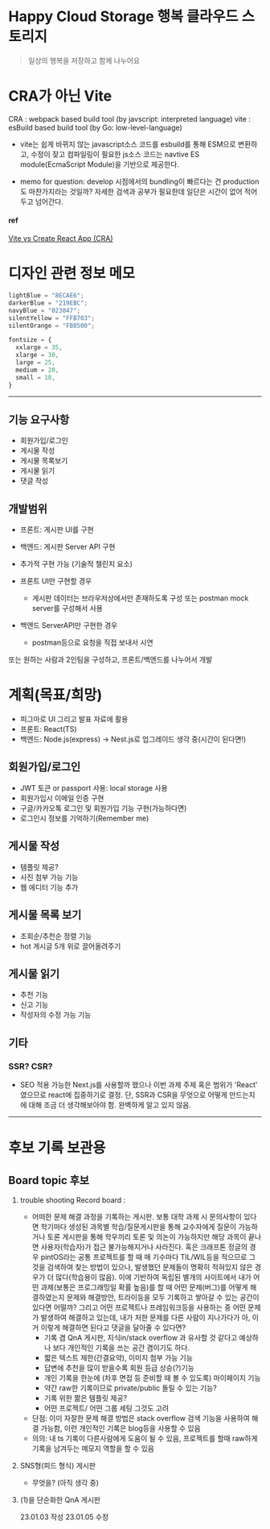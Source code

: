 # Happy Cloud Storage 행복 클라우드 스토리지

> 일상의 행복을 저장하고 함께 나누어요

# CRA가 아닌 Vite

CRA : webpack based build tool (by javscript: interpreted language)
vite : esBuild based build tool (by Go: low-level-language)

- vite는 쉽게 바뀌지 않는 javascript소스 코드를 esbuild를 통해 ESM으로 변환하고, 수정이 잦고 컴파일링이 필요한 js소스 코드는 navtive ES module(EcmaScript Module)을 기반으로 제공한다.

- memo for question: develop 시점에서의 bundling이 빠르다는 건 production도 마찬가지라는 것일까? 자세한 검색과 공부가 필요한데 일단은 시간이 없어 적어두고 넘어간다.

#### ref

[Vite vs Create React App (CRA)](https://www.linkedin.com/pulse/vite-vs-create-react-app-cra-abolfazl-haraini-avlne)

# 디자인 관련 정보 메모

```javascript
lightBlue = "8ECAE6";
darkerBlue = "219EBC";
navyBlue = "023047";
silentYellow = "FFB703";
silentOrange = "FB8500";

fontsize = {
  xxlarge = 35,
  xlarge = 30,
  large = 25,
  medium = 20,
  small = 18,
}
```

---

## 기능 요구사항

- 회원가입/로그인
- 게시물 작성
- 게시물 목록보기
- 게시물 읽기
- 댓글 작성

## 개발범위

- 프론트: 게시판 UI를 구현
- 백엔드: 게시판 Server API 구현
- 추가적 구현 가능 (기술적 챌린지 요소)

- 프론트 UI만 구현할 경우
  - 게시판 데이터는 브라우저상에서만 존재하도록 구성 또는 postman mock server를 구성해서 사용
- 백엔드 ServerAPI만 구현한 경우
  - postman등으로 요청을 직접 보내서 시연

또는 원하는 사람과 2인팀을 구성하고, 프론트/백엔드를 나누어서 개발

# 계획(목표/희망)

- 피그마로 UI 그리고 발표 자료에 활용
- 프론트: React(TS)
- 백엔드: Node.js(express) -> Nest.js로 업그레이드 생각 중(시간이 된다면!)

## 회원가입/로그인

- JWT 토큰 or passport 사용: local storage 사용
- 회원가입시 이메일 인증 구현
- 구글/카카오톡 로그인 및 회원가입 기능 구현(가능하다면)
- 로그인시 정보를 기억하기(Remember me)

## 게시물 작성

- 템플릿 제공?
- 사진 첨부 가능 기능
- 웹 에디터 기능 추가

## 게시물 목록 보기

- 조회순/추천순 정렬 기능
- hot 게시글 5개 위로 끌어올려주기

## 게시물 읽기

- 추천 기능
- 신고 기능
- 작성자의 수정 가능 기능

## 기타

### SSR? CSR?

- SEO 적용 가능한 Next.js를 사용할까 했으나 이번 과제 주제 혹은 범위가 'React' 였으므로 react에 집중하기로 결정. 단, SSR과 CSR을 무엇으로 어떻게 만드는지에 대해 조금 더 생각해보아야 함. 완벽하게 알고 있지 않음.

---

# 후보 기록 보관용

## Board topic 후보

1. trouble shooting Record board :
   - 어떠한 문제 해결 과정을 기록하는 게시판. 보통 대학 과제 시 문의사항이 있다면 학기마다 생성된 과목별 학습/질문게시판을 통해 교수자에게 질문이 가능하거나 토론 게시판을 통해 학우끼리 토론 및 의논이 가능하지만 해당 과목이 끝나면 사용자(학습자)가 접근 불가능해지거나 사라진다. 혹은 크래프톤 정글의 경우 pintOS라는 공통 프로젝트를 할 때 매 기수마다 TIL/WIL등을 적으므로 그것을 검색하여 찾는 방법이 있으나, 발생했던 문제들이 명확히 적혀있지 않은 경우가 더 많다(학습용이 많음). 이에 기반하여 독립된 별개의 사이트에서 내가 어떤 과제(보통은 프로그래밍일 확률 높음)를 할 때 어떤 문제(버그)를 어떻게 해결하였는지 문제와 해결방안, 트라이등을 모두 기록하고 쌓아갈 수 있는 공간이 있다면 어떨까? 그리고 어떤 프로젝트나 프레임워크등을 사용하는 중 어떤 문제가 발생하여 해결하고 있는데, 내가 처한 문제를 다른 사람이 지나가다가 아, 이거 이렇게 해결하면 된다고 댓글을 달아줄 수 있다면?
     - 기록 겸 QnA 게시판, 지식in/stack overflow 과 유사할 것 같다고 예상하나 보다 개인적인 기록을 쓰는 공간 겸이기도 하다.
     - 짧은 텍스트 제한(간결요약), 이미지 첨부 가능 기능
     - 답변에 추천을 많이 받을수록 회원 등급 상승(?)기능
     - 개인 기록을 한눈에 (차후 면접 등 준비할 때 볼 수 있도록) 마이페이지 기능
     - 약간 raw한 기록이므로 private/public 돌릴 수 있는 기능?
     - 기록 위한 짦은 템플릿 제공?
     - 어떤 프로젝트/ 어떤 그룹 세팅 그것도 고려
   - 단점: 이미 자잘한 문제 해결 방법은 stack overflow 검색 기능을 사용하여 해결 가능함, 이런 개인적인 기록은 blog등을 사용할 수 있음
   - 의의: 내 ts 기록이 다른사람에게 도움이 될 수 있음, 프로젝트를 할때 raw하게 기록을 남겨두는 메모지 역할을 할 수 있음
2. SNS형(피드 형식) 게시판
   - 무엇을? (아직 생각 중)
3. (1)을 단순화한 QnA 게시판

   23.01.03 작성
   23.01.05 수정
